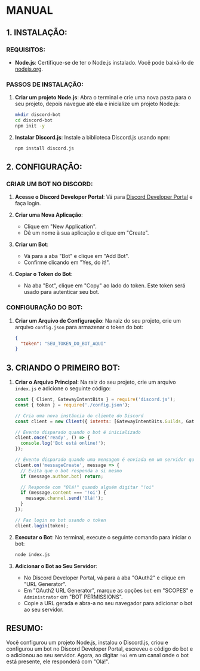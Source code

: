 # MANUAL 
## 1. INSTALAÇÃO:
### REQUISITOS:
- **Node.js**: Certifique-se de ter o Node.js instalado. Você pode baixá-lo de [nodejs.org](https://nodejs.org/).

### PASSOS DE INSTALAÇÃO:
1. **Criar um projeto Node.js**:
   Abra o terminal e crie uma nova pasta para o seu projeto, depois navegue até ela e inicialize um projeto Node.js:

   ```bash
   mkdir discord-bot
   cd discord-bot
   npm init -y
   ```

2. **Instalar Discord.js**:
   Instale a biblioteca Discord.js usando npm:

   ```bash
   npm install discord.js
   ```

## 2. CONFIGURAÇÃO:
### CRIAR UM BOT NO DISCORD:
1. **Acesse o Discord Developer Portal**:
   Vá para [Discord Developer Portal](https://discord.com/developers/applications) e faça login.

2. **Criar uma Nova Aplicação**:
   - Clique em "New Application".
   - Dê um nome à sua aplicação e clique em "Create".

3. **Criar um Bot**:
   - Vá para a aba "Bot" e clique em "Add Bot".
   - Confirme clicando em "Yes, do it!".

4. **Copiar o Token do Bot**:
   - Na aba "Bot", clique em "Copy" ao lado do token. Este token será usado para autenticar seu bot.

### CONFIGURAÇÃO DO BOT:
1. **Criar um Arquivo de Configuração**:
   Na raiz do seu projeto, crie um arquivo `config.json` para armazenar o token do bot:

   ```json
   {
     "token": "SEU_TOKEN_DO_BOT_AQUI"
   }
   ```

## 3. CRIANDO O PRIMEIRO BOT:
1. **Criar o Arquivo Principal**:
   Na raiz do seu projeto, crie um arquivo `index.js` e adicione o seguinte código:

   ```javascript
   const { Client, GatewayIntentBits } = require('discord.js');
   const { token } = require('./config.json');

   // Cria uma nova instância do cliente do Discord
   const client = new Client({ intents: [GatewayIntentBits.Guilds, GatewayIntentBits.GuildMessages, GatewayIntentBits.MessageContent] });

   // Evento disparado quando o bot é inicializado
   client.once('ready', () => {
     console.log('Bot está online!');
   });

   // Evento disparado quando uma mensagem é enviada em um servidor que o bot está presente
   client.on('messageCreate', message => {
     // Evita que o bot responda a si mesmo
     if (message.author.bot) return;

     // Responde com "Olá!" quando alguém digitar "!oi"
     if (message.content === '!oi') {
       message.channel.send('Olá!');
     }
   });

   // Faz login no bot usando o token
   client.login(token);
   ```

2. **Executar o Bot**:
   No terminal, execute o seguinte comando para iniciar o bot:

   ```bash
   node index.js
   ```

3. **Adicionar o Bot ao Seu Servidor**:
   - No Discord Developer Portal, vá para a aba "OAuth2" e clique em "URL Generator".
   - Em "OAuth2 URL Generator", marque as opções `bot` em "SCOPES" e `Administrator` em "BOT PERMISSIONS".
   - Copie a URL gerada e abra-a no seu navegador para adicionar o bot ao seu servidor.

## RESUMO:
Você configurou um projeto Node.js, instalou o Discord.js, criou e configurou um bot no Discord Developer Portal, escreveu o código do bot e o adicionou ao seu servidor. Agora, ao digitar `!oi` em um canal onde o bot está presente, ele responderá com "Olá!".


